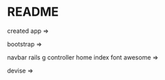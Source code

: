 # README

created app =>

bootstrap =>

navbar
rails g controller home index 
font awesome =>

devise =>